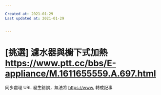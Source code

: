 ```yaml
---

Created at: 2021-01-29
Last updated at: 2021-01-29


---
```


# [挑選] 濾水器與櫥下式加熱 https://www.ptt.cc/bbs/E-appliance/M.1611655559.A.697.html


同步處理 URL 發生錯誤，無法將 <https://>[www.](http://www.ptt.cc/bbs/E-appliance/M.1611655559.A.697.html) 轉成記事

